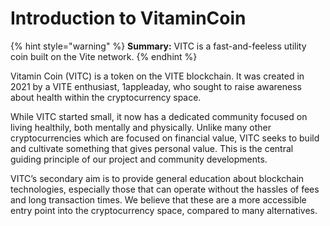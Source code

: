 # Introduction to VitaminCoin

{% hint style="warning" %}
**Summary:** VITC is a fast-and-feeless utility coin built on the Vite network.
{% endhint %}

Vitamin Coin (VITC) is a token on the VITE blockchain. It was created in 2021 by a VITE enthusiast, 1appleaday, who sought to raise awareness about health within the cryptocurrency space.&#x20;

While VITC started small, it now has a dedicated community focused on living healthily, both mentally and physically. Unlike many other cryptocurrencies which are focused on financial value, VITC seeks to build and cultivate something that gives personal value. This is the central guiding principle of our project and community developments.&#x20;

VITC’s secondary aim is to provide general education about blockchain technologies, especially those that can operate without the hassles of fees and long transaction times. We believe that these are a more accessible entry point into the cryptocurrency space, compared to many alternatives.

